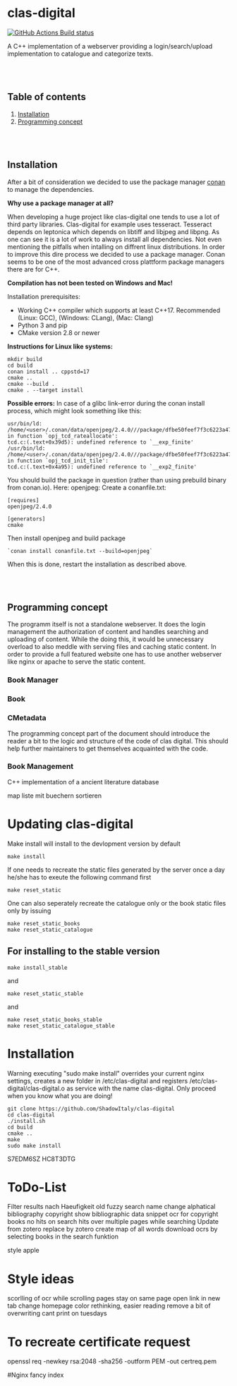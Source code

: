 # clas-digital
[![GitHub Actions Build status](https://github.com/ShadowItaly/clas-digital/workflows/CMake/badge.svg)](https://github.com/ShadowItaly/clas-digital/actions "GitHhub Actions Build status")

A C++ implementation of a webserver providing a login/search/upload implementation to catalogue and categorize texts.



<br/>
<br/>

## Table of contents
1. [Installation](#Installation)
2. [Programming concept](#Programming-concept)

<br/>
<br/>

## Installation
After a bit of consideration we decided to use the package manager [conan](#https://conan.io) to manage the dependencies. 

__Why use a package manager at all?__

When developing a huge project like clas-digital one tends to use a lot of third party libraries. Clas-digital for example uses tesseract. Tesseract depends on leptonica which depends on libtiff and libjpeg and libpng. As one can see it is a lot of work to always install all dependencies. Not even mentioning the pitfalls when intalling on diffrent linux distributions. In order to improve this dire process we decided to use a package manager. Conan seems to be one of the most advanced cross plattform package managers there are for C++.

__Compilation has not been tested on Windows and Mac!__

Installation prerequisites:
- Working C++ compiler which supports at least C++17. Recommended (Linux: GCC), (Windows: CLang), (Mac: Clang)
- Python 3 and pip
- CMake version 2.8 or newer

__Instructions for Linux like systems:__
```
mkdir build
cd build
conan install .. cppstd=17
cmake ..
cmake --build .
cmake . --target install
```

__Possible errors:__
In case of a glibc link-error during the conan install process, which might look something like this: 
```
usr/bin/ld: /home/<user>/.conan/data/openjpeg/2.4.0///package/dfbe50feef7f3c6223a476cd5aeadb687084a646/lib/libopenjp2.a(tcd.c.o): in function `opj_tcd_rateallocate':
tcd.c:(.text+0x39d5): undefined reference to `__exp_finite'
/usr/bin/ld: /home/<user>/.conan/data/openjpeg/2.4.0///package/dfbe50feef7f3c6223a476cd5aeadb687084a646/lib/libopenjp2.a(tcd.c.o): in function `opj_tcd_init_tile':
tcd.c:(.text+0x4a95): undefined reference to `__exp2_finite'
```

You should build the package in question (rather than using prebuild binary from
conan.io). Here: openjpeg:
Create a conanfile.txt:
```
[requires]
openjpeg/2.4.0

[generators]
cmake
```

Then install openjpeg and build package
```
`conan install conanfile.txt --build=openjpeg`
```

When this is done, restart the installation as described above.


<br/>
<br/>

## Programming concept
The programm itself is not a standalone webserver. It does the login management the authorization of content and handles searching and uploading of content. While the doing this, it would be unnecessary overload to also meddle with serving files and caching static content. In order to provide a full featured website one has to use another webserver like nginx or apache to serve the static content.
### Book Manager

### Book
### CMetadata

The programming concept part of the document should introduce the reader a bit to the logic and structure of the code of clas digital. This should help further maintainers to get themselves acquainted with the code. 

### Book Management


C++ implementation of a ancient literature database




map liste mit buechern sortieren

# Updating clas-digital

Make install will install to the devlopment version by default
~~~~
make install 
~~~~

If one needs to recreate the static files generated by the server once a day he/she has to exeute the following command first
~~~~
make reset_static
~~~~

One can also seperately recreate the catalogue only or the book static files only by issuing
~~~~
make reset_static_books
make reset_static_catalogue
~~~~

## For installing to the stable version
~~~~
make install_stable
~~~~
and 
~~~~
make reset_static_stable
~~~~
and
~~~~
make reset_static_books_stable
make reset_static_catalogue_stable
~~~~

# Installation
Warning executing "sudo make install" overrides your current nginx settings, creates a new folder in /etc/clas-digital and registers /etc/clas-digital/clas-digital.o as service with the name clas-digital. Only proceed when you know what you are doing!
~~~~
git clone https://github.com/ShadowItaly/clas-digital
cd clas-digital
./install.sh
cd build
cmake ..
make
sudo make install
~~~~

S7EDM6SZ
HC8T3DTG

# ToDo-List
Filter results nach Haeufigkeit
old fuzzy search name change
alphatical bibliography
copyright show bibliographic data
snippet ocr for copyright books
no hits on search
hits over multiple pages while searching
Update from zotero replace by zotero
create map of all words
download ocrs by selecting books in the search funktion


style apple



# Style ideas
scorlling of ocr while scrolling pages
stay on same page
open link in new tab
change homepage
color rethinking, easier reading
remove a bit of overwriting
cant print on tuesdays

# To recreate certificate request
openssl req -newkey rsa:2048 -sha256 -outform PEM -out certreq.pem


#Nginx fancy index
